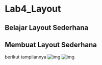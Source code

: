 # Lab4_Layout
## Belajar Layout Sederhana

## Membuat Layout Sederhana
berikut tampilannya
![img](screenshot/ss2.PNG)
![img](screenshot/ss3.PNG)